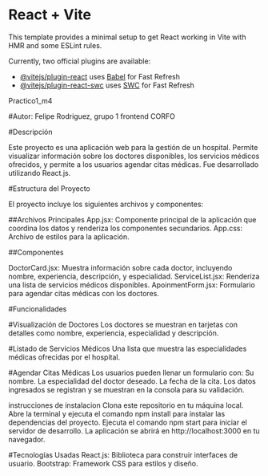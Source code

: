 # React + Vite

This template provides a minimal setup to get React working in Vite with HMR and some ESLint rules.

Currently, two official plugins are available:

- [@vitejs/plugin-react](https://github.com/vitejs/vite-plugin-react/blob/main/packages/plugin-react/README.md) uses [Babel](https://babeljs.io/) for Fast Refresh
- [@vitejs/plugin-react-swc](https://github.com/vitejs/vite-plugin-react-swc) uses [SWC](https://swc.rs/) for Fast Refresh

Practico1_m4

#Autor: Felipe Rodriguez, grupo 1 frontend CORFO

#Descripción

Este proyecto es una aplicación web para la gestión de un hospital. Permite visualizar información sobre los doctores disponibles, los servicios médicos ofrecidos, y permite a los usuarios agendar citas médicas. Fue desarrollado utilizando React.js.

#Estructura del Proyecto

El proyecto incluye los siguientes archivos y componentes:

##Archivos Principales
App.jsx: Componente principal de la aplicación que coordina los datos y renderiza los componentes secundarios.
App.css: Archivo de estilos para la aplicación.

##Componentes

DoctorCard.jsx: Muestra información sobre cada doctor, incluyendo nombre, experiencia, descripción, y especialidad.
ServiceList.jsx: Renderiza una lista de servicios médicos disponibles.
ApoinmentForm.jsx: Formulario para agendar citas médicas con los doctores.

#Funcionalidades

#Visualización de Doctores
Los doctores se muestran en tarjetas con detalles como nombre, experiencia, especialidad y descripción.

#Listado de Servicios Médicos
Una lista que muestra las especialidades médicas ofrecidas por el hospital.

#Agendar Citas Médicas
Los usuarios pueden llenar un formulario con:
Su nombre.
La especialidad del doctor deseado.
La fecha de la cita.
Los datos ingresados se registran y se muestran en la consola para su validación.

instrucciones de instalacion
Clona este repositorio en tu máquina local.
Abre la terminal y ejecuta el comando npm install para instalar las dependencias del proyecto.
Ejecuta el comando npm start para iniciar el servidor de desarrollo.
La aplicación se abrirá en http://localhost:3000 en tu navegador.

#Tecnologías Usadas
React.js: Biblioteca para construir interfaces de usuario.
Bootstrap: Framework CSS para estilos y diseño.

